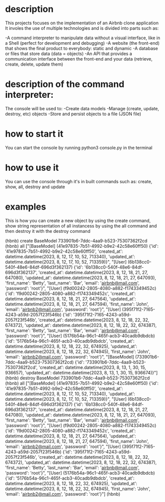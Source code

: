 description
===========

This projects focuses on the implementation of an Airbnb clone application
It involes the use of multiple technologies and is divided into parts such as:

-A command interpreter to manipulate data without a visual interface, like in a Shell (perfect for development and debugging)
-A website (the front-end) that shows the final product to everybody: static and dynamic
-A database or files that store data (data = objects)
-An API that provides a communication interface between the front-end and your data (retrieve, create, delete, update them)

description of the command interpreter:
=======================================

The console will be used to:
-Create data models
-Manage (create, update, destroy, etc) objects
-Store and persist objects to a file (JSON file)

how to start it
===============

You can start the console by running python3 console.py in the terminal

how to use it
==============

You can use the console through it's in built commands such as:
create, show, all, destroy and update

examples
========

This is how you can create a new object by using the create command, show string representation of all instancess by using the all command and then destroy it with the destroy command

(hbnb) create BaseModel
733901b6-7ddc-4aa9-b523-75307362f2cd
(hbnb) all
["[BaseModel] (41e97835-7b51-4992-b9e2-42c58e60ff50) {'id': '41e97835-7b51-4992-b9e2-42c58e60ff50', 'created_at': datetime.datetime(2023, 8, 12, 17, 10, 52, 713340), 'updated_at': datetime.datetime(2023, 8, 12, 17, 10, 52, 713359)}", "[User] (6b138cc0-540f-48e6-84df-696d3f362137) {'id': '6b138cc0-540f-48e6-84df-696d3f362137', 'created_at': datetime.datetime(2023, 8, 12, 18, 21, 27, 647080), 'updated_at': datetime.datetime(2023, 8, 12, 18, 21, 27, 647093), 'first_name': 'Betty', 'last_name': 'Bar', 'email': 'airbnb@mail.com', 'password': 'root'}", "[User] (f9d00242-2805-4080-a882-f1743349452c) {'id': 'f9d00242-2805-4080-a882-f1743349452c', 'created_at': datetime.datetime(2023, 8, 12, 18, 21, 27, 647564), 'updated_at': datetime.datetime(2023, 8, 12, 18, 21, 27, 647594), 'first_name': 'John', 'email': 'airbnb2@mail.com', 'password': 'root'}", "[User] (395f71f2-7165-4243-a59d-2057f23f546b) {'id': '395f71f2-7165-4243-a59d-2057f23f546b', 'created_at': datetime.datetime(2023, 8, 12, 18, 22, 32, 674372), 'updated_at': datetime.datetime(2023, 8, 12, 18, 22, 32, 674387), 'first_name': 'Betty', 'last_name': 'Bar', 'email': 'airbnb@mail.com', 'password': 'root'}", "[User] (5176b54a-96c1-465f-acb3-40cadb9dbdcb) {'id': '5176b54a-96c1-465f-acb3-40cadb9dbdcb', 'created_at': datetime.datetime(2023, 8, 12, 18, 22, 32, 674925), 'updated_at': datetime.datetime(2023, 8, 12, 18, 22, 32, 674945), 'first_name': 'John', 'email': 'airbnb2@mail.com', 'password': 'root'}", "[BaseModel] (733901b6-7ddc-4aa9-b523-75307362f2cd) {'id': '733901b6-7ddc-4aa9-b523-75307362f2cd', 'created_at': datetime.datetime(2023, 8, 13, 1, 30, 15, 936657), 'updated_at': datetime.datetime(2023, 8, 13, 1, 30, 15, 936674)}"]
(hbnb) destroy BaseModel 733901b6-7ddc-4aa9-b523-75307362f2cd
(hbnb) all
["[BaseModel] (41e97835-7b51-4992-b9e2-42c58e60ff50) {'id': '41e97835-7b51-4992-b9e2-42c58e60ff50', 'created_at': datetime.datetime(2023, 8, 12, 17, 10, 52, 713340), 'updated_at': datetime.datetime(2023, 8, 12, 17, 10, 52, 713359)}", "[User] (6b138cc0-540f-48e6-84df-696d3f362137) {'id': '6b138cc0-540f-48e6-84df-696d3f362137', 'created_at': datetime.datetime(2023, 8, 12, 18, 21, 27, 647080), 'updated_at': datetime.datetime(2023, 8, 12, 18, 21, 27, 647093), 'first_name': 'Betty', 'last_name': 'Bar', 'email': 'airbnb@mail.com', 'password': 'root'}", "[User] (f9d00242-2805-4080-a882-f1743349452c) {'id': 'f9d00242-2805-4080-a882-f1743349452c', 'created_at': datetime.datetime(2023, 8, 12, 18, 21, 27, 647564), 'updated_at': datetime.datetime(2023, 8, 12, 18, 21, 27, 647594), 'first_name': 'John', 'email': 'airbnb2@mail.com', 'password': 'root'}", "[User] (395f71f2-7165-4243-a59d-2057f23f546b) {'id': '395f71f2-7165-4243-a59d-2057f23f546b', 'created_at': datetime.datetime(2023, 8, 12, 18, 22, 32, 674372), 'updated_at': datetime.datetime(2023, 8, 12, 18, 22, 32, 674387), 'first_name': 'Betty', 'last_name': 'Bar', 'email': 'airbnb@mail.com', 'password': 'root'}", "[User] (5176b54a-96c1-465f-acb3-40cadb9dbdcb) {'id': '5176b54a-96c1-465f-acb3-40cadb9dbdcb', 'created_at': datetime.datetime(2023, 8, 12, 18, 22, 32, 674925), 'updated_at': datetime.datetime(2023, 8, 12, 18, 22, 32, 674945), 'first_name': 'John', 'email': 'airbnb2@mail.com', 'password': 'root'}"]
(hbnb)
